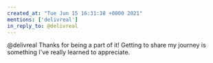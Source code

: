 ```yaml
---
created_at: "Tue Jun 15 16:31:38 +0000 2021"
mentions: ['delivreal']
in_reply_to: @delivreal
---
```


@delivreal Thanks for being a part of it! Getting to share my journey is something I've really learned to appreciate.